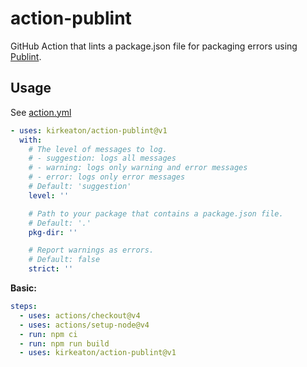 # action-publint

GitHub Action that lints a package.json file for packaging errors using [Publint](https://publint.dev/).

## Usage

See [action.yml](action.yml)

```yaml
- uses: kirkeaton/action-publint@v1
  with:
    # The level of messages to log.
    # - suggestion: logs all messages
    # - warning: logs only warning and error messages
    # - error: logs only error messages
    # Default: 'suggestion'
    level: ''

    # Path to your package that contains a package.json file.
    # Default: '.'
    pkg-dir: ''

    # Report warnings as errors.
    # Default: false
    strict: ''
```

**Basic:**

```yaml
steps:
  - uses: actions/checkout@v4
  - uses: actions/setup-node@v4
  - run: npm ci
  - run: npm run build
  - uses: kirkeaton/action-publint@v1
```

